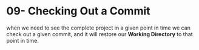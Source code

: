 # 09- Checking Out a Commit

when we need to see the complete project in a given point in time we can check out a given commit, and it will restore our **Working Directory** to that point in time.

